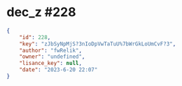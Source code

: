 
# dec_z #228
                
```JSON
{
    "id": 228,
    "key": "zJbSyNpMjS?3nIoDpVwTaTuU%7bWrGkLoUmCvF?3",
    "author": "fwRelik",
    "owner": "undefined",
    "lisance_key": null,
    "date": "2023-6-20 22:07"
}
```
    